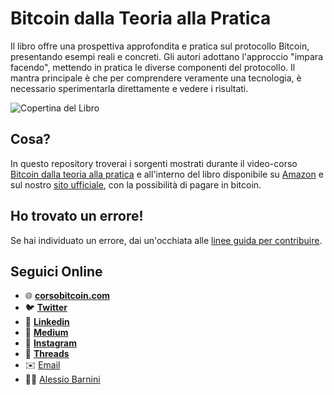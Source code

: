 # Bitcoin dalla Teoria alla Pratica

Il libro offre una prospettiva approfondita e pratica sul protocollo Bitcoin, presentando esempi reali e concreti. Gli autori adottano l'approccio "impara facendo", mettendo in pratica le diverse componenti del protocollo. Il mantra principale è che per comprendere veramente una tecnologia, è necessario sperimentarla direttamente e vedere i risultati.

![Copertina del Libro](https://i.ibb.co/Nyczdrj/COPERTINA-DEFINITIVA.png)

## Cosa?

In questo repository troverai i sorgenti mostrati durante il video-corso [Bitcoin dalla teoria alla pratica](https://bit.ly/38gGmYr) e all'interno del libro disponibile su [Amazon](https://www.amazon.it/gp/product/B07SNNNL2P/) e sul nostro [sito ufficiale](https://www.corsobitcoin.com/prodotto/libro-bitcoin-dalla-teoria-alla-pratica), con la possibilità di pagare in bitcoin.

## Ho trovato un errore!

Se hai individuato un errore, dai un'occhiata alle [linee guida per contribuire](CONTRIBUTING.md).

## Seguici Online

- 🌐 [**corsobitcoin.com**](https://www.corsobitcoin.com/) 
- 🐦 [**Twitter**](https://twitter.com/satoshiwantsyou) 
- 👔 [**Linkedin**](https://www.linkedin.com/company/bitcoin-dalla-teoria-alla-pratica)
- 📝 [**Medium**](https://medium.com/@satoshiwantsyou) 
- 📸 [**Instagram**](https://www.instagram.com/satoshiwantsyou) 
- 🧵 [**Threads**](https://www.threads.net/@satoshiwantsyou) 
- ✉️ [Email](mailto:corsobitcoin@gmail.com)
- 👨‍💼 [Alessio Barnini](https://www.linkedin.com/in/alessiobarnini/)
